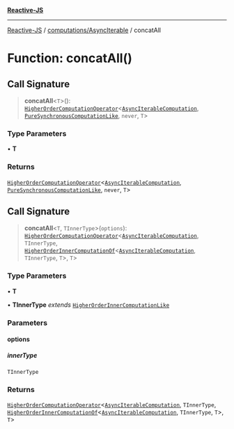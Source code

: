 [**Reactive-JS**](../../../README.md)

***

[Reactive-JS](../../../README.md) / [computations/AsyncIterable](../README.md) / concatAll

# Function: concatAll()

## Call Signature

> **concatAll**\<`T`\>(): [`HigherOrderComputationOperator`](../../type-aliases/HigherOrderComputationOperator.md)\<[`AsyncIterableComputation`](../interfaces/AsyncIterableComputation.md), [`PureSynchronousComputationLike`](../../interfaces/PureSynchronousComputationLike.md), `never`, `T`\>

### Type Parameters

• **T**

### Returns

[`HigherOrderComputationOperator`](../../type-aliases/HigherOrderComputationOperator.md)\<[`AsyncIterableComputation`](../interfaces/AsyncIterableComputation.md), [`PureSynchronousComputationLike`](../../interfaces/PureSynchronousComputationLike.md), `never`, `T`\>

## Call Signature

> **concatAll**\<`T`, `TInnerType`\>(`options`): [`HigherOrderComputationOperator`](../../type-aliases/HigherOrderComputationOperator.md)\<[`AsyncIterableComputation`](../interfaces/AsyncIterableComputation.md), `TInnerType`, [`HigherOrderInnerComputationOf`](../../type-aliases/HigherOrderInnerComputationOf.md)\<[`AsyncIterableComputation`](../interfaces/AsyncIterableComputation.md), `TInnerType`, `T`\>, `T`\>

### Type Parameters

• **T**

• **TInnerType** *extends* [`HigherOrderInnerComputationLike`](../../type-aliases/HigherOrderInnerComputationLike.md)

### Parameters

#### options

##### innerType

`TInnerType`

### Returns

[`HigherOrderComputationOperator`](../../type-aliases/HigherOrderComputationOperator.md)\<[`AsyncIterableComputation`](../interfaces/AsyncIterableComputation.md), `TInnerType`, [`HigherOrderInnerComputationOf`](../../type-aliases/HigherOrderInnerComputationOf.md)\<[`AsyncIterableComputation`](../interfaces/AsyncIterableComputation.md), `TInnerType`, `T`\>, `T`\>
